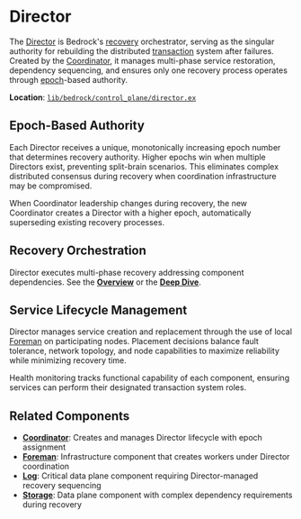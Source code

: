 # Director

The [Director](../../../glossary.md#director) is Bedrock's [recovery](../../../glossary.md#recovery) orchestrator, serving as the singular authority for rebuilding the distributed [transaction](../../../glossary.md#transaction) system after failures. Created by the [Coordinator](../../../glossary.md#coordinator), it manages multi-phase service restoration, dependency sequencing, and ensures only one recovery process operates through [epoch](../../../glossary.md#epoch)-based authority.

**Location**: [`lib/bedrock/control_plane/director.ex`](../../../lib/bedrock/control_plane/director.ex)

## Epoch-Based Authority

Each Director receives a unique, monotonically increasing epoch number that determines recovery authority. Higher epochs win when multiple Directors exist, preventing split-brain scenarios. This eliminates complex distributed consensus during recovery when coordination infrastructure may be compromised.

When Coordinator leadership changes during recovery, the new Coordinator creates a Director with a higher epoch, automatically superseding existing recovery processes.

## Recovery Orchestration

Director executes multi-phase recovery addressing component dependencies. See the **[Overview](../../../quick-reads/recovery.md)** or the **[Deep Dive](../../../deep-dives/recovery.md)**.

## Service Lifecycle Management

Director manages service creation and replacement through the use of local [Foreman](../../../glossary.md#foreman) on participating nodes. Placement decisions balance fault tolerance, network topology, and node capabilities to maximize reliability while minimizing recovery time.

Health monitoring tracks functional capability of each component, ensuring services can perform their designated transaction system roles.

## Related Components

- **[Coordinator](coordinator.md)**: Creates and manages Director lifecycle with epoch assignment
- **[Foreman](../infrastructure/foreman.md)**: Infrastructure component that creates workers under Director coordination  
- **[Log](../data-plane/log.md)**: Critical data plane component requiring Director-managed recovery sequencing
- **[Storage](../data-plane/storage.md)**: Data plane component with complex dependency requirements during recovery
